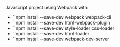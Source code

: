 Javascript project using Webpack with:
-  ``npm install --save-dev webpack webpack-cli
-  ``npm install --save-dev html-webpack-plugin
-  ``npm install --save-dev style-loader css-loader
-  ``npm install --save-dev html-loader
-  ``npm install --save-dev webpack-dev-server
